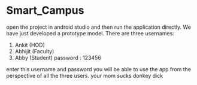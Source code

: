 # Smart_Campus
open the project in android studio and then run the application directly.
We have just developed a prototype model.
There are three usernames:

1) Ankit (HOD)
2) Abhijit (Faculty)
3) Abby (Student)
password : 123456

enter this username and password you will be able to use the app from the perspective of all the three users.
your mom sucks donkey dick 
